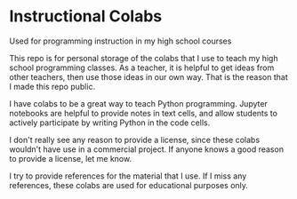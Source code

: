 # Instructional Colabs
Used for programming instruction in my high school courses

This repo is for personal storage of the colabs that I use to teach my high school programming classes.
As a teacher, it is helpful to get ideas from other teachers, then use those ideas in our own way.
That is the reason that I made this repo public.

I have colabs to be a great way to teach Python programming.
Jupyter notebooks are helpful to provide notes in text cells, 
and allow students to actively participate by writing Python in the code cells.


I don't really see any reason to provide a license, since these colabs wouldn't have use in a commercial project.
If anyone knows a good reason to provide a license, let me know.

I try to provide references for the material that I use. 
If I miss any references, these colabs are used for educational purposes only.
